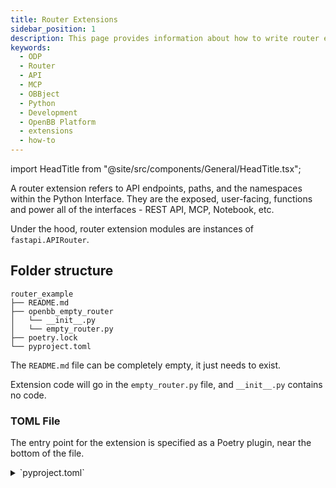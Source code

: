```yaml
---
title: Router Extensions
sidebar_position: 1
description: This page provides information about how to write router extensions for the OpenBB Python Package.
keywords:
  - ODP
  - Router
  - API
  - MCP
  - OBBject
  - Python
  - Development
  - OpenBB Platform
  - extensions
  - how-to
---
```


import HeadTitle from "@site/src/components/General/HeadTitle.tsx";

<HeadTitle title="Build Router Extensions - Developer | OpenBB Docs" />

A router extension refers to API endpoints, paths, and the namespaces within the Python Interface.
They are the exposed, user-facing, functions and power all of the interfaces - REST API, MCP, Notebook, etc.

Under the hood, router extension modules are instances of `fastapi.APIRouter`.

## Folder structure

```shell
router_example
├── README.md
├── openbb_empty_router
│   └── __init__.py
│   └── empty_router.py
├── poetry.lock
└── pyproject.toml
```

The `README.md` file can be completely empty, it just needs to exist.

Extension code will go in the `empty_router.py` file, and `__init__.py` contains no code.

### TOML File

The entry point for the extension is specified as a Poetry plugin, near the bottom of the file.

<details>
<summary mdxType="summary">`pyproject.toml` </summary>
```toml
[tool.poetry]
name = "openbb-empty-router"
version = "0.0.0"
description = "An empty OpenBB Router extension"
authors = ["Hello <hello@world.com>"]
readme = "README.md"
packages = [{ include = "openbb_empty_router" }]

[tool.poetry.dependencies]
python = "^3.10,<3.14"
openbb-core = "*"

[build-system]
requires = ["poetry-core"]
build-backend = "poetry.core.masonry.api"

[tool.poetry.plugins."openbb_core_extension"]
empty = "openbb_empty_router.empty_router:router"
```
</details>

## Imports

Here's how to import the Router class, and initialize it.

```python
from openbb_core.app.model.obbject import OBBject
from openbb_core.app.router import Router

router = Router(prefix="", description="An Empty OpenBB Router Extension.")
```

:::note
The prefix will be determined by `pyproject.toml`

```toml
[tool.poetry.plugins."openbb_core_extension"]
empty = "openbb_empty_router.empty_router:router"
```

Router commands will be available under the namepsace, `obb.empty`
:::
